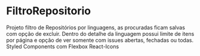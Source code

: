 # FiltroRepositorio
Projeto filtro de Repositórios por linguagens, as procuradas ficam salvas com opção de excluir. Dentro do detalhe da linguagem possui limite de itens por página e opção de ver somente com issues abertas, fechadas ou todas.  Styled Components com Flexbox React-Icons
